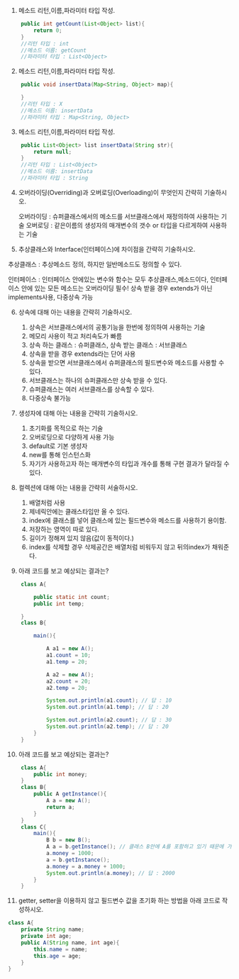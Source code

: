 1. 메소드 리턴,이름,파라미터 타입 작성.

```java
    public int getCount(List<Object> list){
        return 0;
    }
    //리턴 타입 : int
    //메소드 이름: getCount
    //파라미터 타입 : List<Object>
```

2. 메소드 리턴,이름,파라미터 타입 작성.

```java
    public void insertData(Map<String, Object> map){

    }
    //리턴 타입 : X
    //메소드 이름: insertData
    //파라미터 타입 : Map<String, Object>
```

3. 메소드 리턴,이름,파라미터 타입 작성.

```java
    public List<Object> list insertData(String str){
        return null;
    }
    //리턴 타입 : List<Object>
    //메소드 이름: insertData
    //파라미터 타입 : String
```

4. 오버라이딩(Overriding)과 오버로딩(Overloading)이 무엇인지 간략히 기술하시오.

   오버라이딩 : 슈퍼클래스에서의 메소드를 서브클래스에서 재정의하여 사용하는 기술
   오버로딩 : 같은이름의 생성자의 매개변수의 갯수 or 타입을 다르게하여 사용하는 기술

5. 추상클래스와 Interface(인터페이스)에 차이점을 간략히 기술하시오.

추상클래스 : 추상메소드 정의, 하지만 일반메소드도 정의할 수 있다.

인터페이스 : 인터페이스 안에있는 변수와 함수는 모두 추상클래스,메소드이다, 인터페이스 안에 있는 모든 메소드는 오버라이딩 필수!
상속 받을 경우 extends가 아닌 implements사용, 다중상속 가능

6. 상속에 대해 아는 내용을 간략히 기술하시오.

   1. 상속은 서브클래스에서의 공통기능을 한번에 정의하여 사용하는 기술
   2. 메모리 사용이 적고 처리속도가 빠름
   3. 상속 하는 클래스 : 슈퍼클래스, 상속 받는 클래스 : 서브클래스
   4. 상속을 받을 경우 extends라는 단어 사용
   5. 상속을 받으면 서브클래스에서 슈퍼클래스의 필드변수와 메소드를 사용할 수 있다.
   6. 서브클래스는 하나의 슈퍼클래스만 상속 받을 수 있다.
   7. 슈퍼클래스는 여러 서브클래스를 상속할 수 있다.
   8. 다중상속 불가능

7. 생성자에 대해 아는 내용을 간략히 기술하시오.

   1. 초기화를 목적으로 하는 기술
   2. 오버로딩으로 다양하게 사용 가능
   3. default로 기본 생성자
   4. new를 통해 인스턴스화
   5. 자기가 사용하고자 하는 매개변수의 타입과 개수를 통해 구현 결과가 달라질 수 있다.

8. 컬렉션에 대해 아는 내용을 간략히 서술하시오.

   1. 배열처럼 사용
   2. 제네릭안에는 클래스타입만 올 수 있다.
   3. index에 클래스를 넣어 클래스에 있는 필드변수와 메소드를 사용하기 용이함.
   4. 저장하는 영역이 따로 있다.
   5. 길이가 정해져 있지 않음(값이 동적이다.)
   6. index를 삭제할 경우 삭제공간은 배열처럼 비워두지 않고 뒤의index가 채워준다.

9. 아래 코드를 보고 예상되는 결과는?

```java
    class A{

        public static int count;
        public int temp;

    }
    class B{

        main(){

            A a1 = new A();
            a1.count = 10;
            a1.temp = 20;

            A a2 = new A();
            a2.count = 20;
            a2.temp = 20;

            System.out.println(a1.count); // 답 : 10
            System.out.println(a1.temp); // 답 : 20

            System.out.println(a2.count); // 답 : 30
            System.out.println(a2.temp); // 답 : 20
        }
    }

```

10. 아래 코드를 보고 예상되는 결과는?

```java
    class A{
        public int money;
    }
    class B{
        public A getInstance(){
            A a = new A();
            return a;
        }
    }
    class C{
        main(){
            B b = new B();
            A a = b.getInstance(); // 클래스 B안에 A를 포함하고 있기 때문에 가능.
            a.money = 1000;
            a = b.getInstance();
            a.money = a.money + 1000;
            System.out.println(a.money); // 답 : 2000
        }
    }
```

11. getter, setter을 이용하지 않고 필드변수 값을 초기화 하는 방법을 아래 코드로 작성하시오.

```java
class A{
    private String name;
    private int age;
    public A(String name, int age){
        this.name = name;
        this.age = age;
    }
}
```
